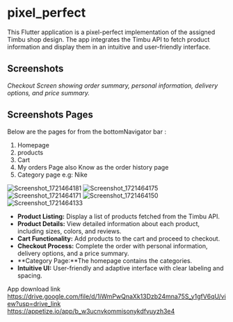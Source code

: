 # pixel_perfect

This Flutter application is a pixel-perfect implementation of the assigned Timbu shop design. The app integrates the Timbu API to fetch product information and display them in an intuitive and user-friendly interface.

## Screenshots
*Checkout Screen showing order summary, personal information, delivery options, and price summary.*


## Screenshots Pages
Below are the pages for from the bottomNavigator bar :
1. Homepage
2. products
3. Cart
4. My orders Page also Know as the order history page
5. Category page e.g: Nike


![Screenshot_1721464181](https://github.com/user-attachments/assets/8d454a24-ed23-41ff-8935-fd1953f238ca)
![Screenshot_1721464175](https://github.com/user-attachments/assets/c33cee96-c036-4adc-a0f6-261b5be96c04)
![Screenshot_1721464171](https://github.com/user-attachments/assets/957c1175-94e5-4a1f-8acd-3adbebfabeee)
![Screenshot_1721464150](https://github.com/user-attachments/assets/23d85cd3-6908-4357-814c-6470eb9493e5)
![Screenshot_1721464133](https://github.com/user-attachments/assets/b6f91a2a-7aae-41d2-b440-95cd7472ec47)

- **Product Listing:** Display a list of products fetched from the Timbu API.
- **Product Details:** View detailed information about each product, including sizes, colors, and reviews.
- **Cart Functionality:** Add products to the cart and proceed to checkout.
- **Checkout Process:** Complete the order with personal information, delivery options, and a price summary.
- **Category Page:**The homepage contains the categories.
- **Intuitive UI:** User-friendly and adaptive interface with clear labeling and spacing.

App download link
https://drive.google.com/file/d/1iWmPwQnaXk13Dzb24mna75S_y1gfV6qU/view?usp=drive_link
https://appetize.io/app/b_w3ucnvkommisonykdfvuyzh3e4
